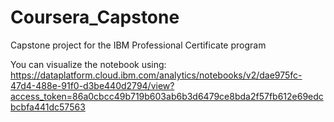 # Coursera_Capstone
Capstone project for the IBM Professional Certificate program

You can visualize the notebook using: https://dataplatform.cloud.ibm.com/analytics/notebooks/v2/dae975fc-47d4-488e-91f0-d3be440d2794/view?access_token=86a0cbcc49b719b603ab6b3d6479ce8bda2f57fb612e69edcbcbfa441dc57563
